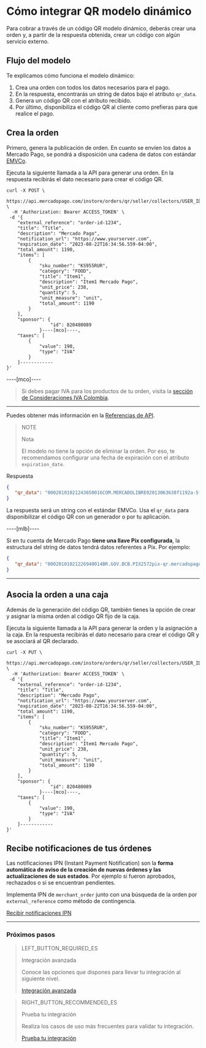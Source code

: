 # Cómo integrar QR modelo dinámico

Para cobrar a través de un código QR modelo dinámico, deberás crear una orden y, a partir de la respuesta obtenida, crear un código con algún servicio externo.

## Flujo del modelo

Te explicamos cómo funciona el modelo dinámico:

1. Crea una orden con todos los datos necesarios para el pago.
2. En la respuesta, encontrarás un string de datos bajo el atributo `qr_data`.
3. Genera un código QR con el atributo recibido. 
4. Por último, disponibiliza el código QR al cliente como prefieras para que realice el pago.

## Crea la orden

Primero, genera la publicación de orden. En cuanto se envíen los datos a Mercado Pago, se pondrá a disposición una cadena de datos con estándar [EMVCo](https://www.emvco.com/emv-technologies/qrcodes).

Ejecuta la siguiente llamada a la API para generar una orden. En la respuesta recibirás el dato necesario para crear el código QR.

```curl
curl -X POST \
 https://api.mercadopago.com/instore/orders/qr/seller/collectors/USER_ID/pos/EXTERNAL_POS_ID/qrs \
  -H 'Authorization: Bearer ACCESS_TOKEN' \
 -d '{
    "external_reference": "order-id-1234",
    "title": "Title",
    "description": "Mercado Pago",
    "notification_url": "https://www.yourserver.com",
    "expiration_date": "2023-08-22T16:34:56.559-04:00",
    "total_amount": 1190,
    "items": [
        {
            "sku_number": "KS955RUR",
            "category": "FOOD",
            "title": "Item1",
            "description": "Item1 Mercado Pago",
            "unit_price": 238,
            "quantity": 5,
            "unit_measure": "unit",
            "total_amount": 1190
        }
    ],
    "sponsor": {
                "id": 820480089
            }----[mco]----,
    "taxes": [
        {
            "value": 190,
            "type": "IVA"
        }
    ]------------
}'
```

----[mco]----
> Si debes pagar IVA para los productos de tu orden, visita la [sección de Consideraciones IVA Colombia](https://www.mercadopago[FAKER][URL][DOMAIN]/developers/es/guides/resources/localization/iva-colombia).
------------

Puedes obtener más información en la [Referencias de API](https://www.mercadopago[FAKER][URL][DOMAIN]/developers/es/reference/instore_orders_v2/_instore_qr_seller_collectors_user_id_stores_external_store_id_pos_external_pos_id_orders/put).

> NOTE
> 
> Nota
> 
> El modelo no tiene la opción de eliminar la orden. Por eso, te recomendamos configurar una fecha de expiración con el atributo `expiration_date`.

Respuesta

```json
{
   "qr_data": "00020101021243650016COM.MERCADOLIBRE02013063638f1192a-5fd1-4180-a180-8bcae3556bc35204000053039865802BR5925IZABEL AAAA DE MELO6007BARUERI62070503***63040B6D"
}
```
La respuesta será un string con el estándar EMVCo. Usa el `qr_data` para disponibilizar el código QR con un generador o por tu aplicación.

----[mlb]----

Si en tu cuenta de Mercado Pago **tiene una llave Pix configurada**, la estructura del string de datos tendrá datos referentes a Pix. 
Por ejemplo:

```json
{
   "qr_data": "00020101021226940014BR.GOV.BCB.PIX2572pix-qr.mercadopago.com/instore/o/v2/fdf9ece0-6137-4e1e-a49d-94f55ec9eee25204000053039865802BR5925FELIPE AAAAAA AAAAA 6009SAO PAULO62070503***6304B61D"
}
```

------------


## Asocia la orden a una caja

Además de la generación del código QR, también tienes la opción de crear y asignar la misma orden al código QR fijo de la caja.

Ejecuta la siguiente llamada a la API para generar la orden y la asignación a la caja. En la respuesta recibirás el dato necesario para crear el código QR y se asociará al QR declarado. 

```curl
curl -X PUT \
 https://api.mercadopago.com/instore/orders/qr/seller/collectors/USER_ID/pos/EXTERNAL_POS_ID/qrs \
  -H 'Authorization: Bearer ACCESS_TOKEN' \
 -d '{
    "external_reference": "order-id-1234",
    "title": "Title",
    "description": "Mercado Pago",
    "notification_url": "https://www.yourserver.com",
    "expiration_date": "2023-08-22T16:34:56.559-04:00",
    "total_amount": 1190,
    "items": [
        {
            "sku_number": "KS955RUR",
            "category": "FOOD",
            "title": "Item1",
            "description": "Item1 Mercado Pago",
            "unit_price": 238,
            "quantity": 5,
            "unit_measure": "unit",
            "total_amount": 1190
        }
    ],
    "sponsor": {
                "id": 820480089
            }----[mco]----,
    "taxes": [
        {
            "value": 190,
            "type": "IVA"
        }
    ]------------
}'
```

## Recibe notificaciones de tus órdenes

Las notificaciones IPN (Instant Payment Notification) son la **forma automática de aviso de la creación de nuevas órdenes y las actualizaciones de sus estados**. Por ejemplo si fueron aprobados, rechazados o si se encuentran pendientes.

Implementa IPN de `merchant_order` junto con una búsqueda de la orden por `external_reference` como método de contingencia.

[Recibir notificaciones IPN](https://www.mercadopago[FAKER][URL][DOMAIN]/developers/es/guides/notifications/ipn)

---
### Próximos pasos


> LEFT_BUTTON_REQUIRED_ES
>
> Integración avanzada
>
> Conoce las opciones que dispones para llevar tu integración al siguiente nivel.
>
> [Integración avanzada](https://www.mercadopago[FAKER][URL][DOMAIN]/developers/es/guides/in-person-payments/qr-code/advanced-integration)


> RIGHT_BUTTON_RECOMMENDED_ES
>
> Prueba tu integración
>
> Realiza los casos de uso más frecuentes para validar tu integración.
>
> [Prueba tu integración](https://www.mercadopago[FAKER][URL][DOMAIN]/developers/es/guides/in-person-payments/qr-code/integration-test)
